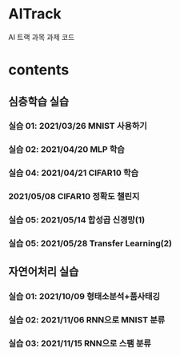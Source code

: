 # AITrack
AI 트랙 과목 과제 코드

# contents
## 심층학습 실습
### 실습 01: 2021/03/26 MNIST 사용하기
### 실습 02: 2021/04/20 MLP 학습
### 실습 04: 2021/04/21 CIFAR10 학습
### 2021/05/08 CIFAR10 정확도 챌린지
### 실습 05: 2021/05/14 합성곱 신경망(1)
### 실습 05: 2021/05/28 Transfer Learning(2)

## 자연어처리 실습
### 실습 01: 2021/10/09 형태소분석+품사태깅
### 실습 02: 2021/11/06 RNN으로 MNIST 분류
### 실습 03: 2021/11/15 RNN으로 스팸 분류
